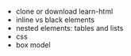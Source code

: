 - clone or download learn-html
- inline vs black elements
- nested elements: tables and lists
- css
- box model

